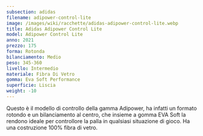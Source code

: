 ```yaml
---
subsection: adidas
filename: adipower-control-lite
image: /images/wiki/racchette/adidas-adipower-control-lite.webp
title: Adidas Adipower Control Lite
model: Adipower Control Lite
anno: 2021
prezzo: 175
forma: Rotonda
bilanciamento: Medio
peso: 345-360
livello: Intermedio
materiale: Fibra Di Vetro
gomma: Eva Soft Performance
superficie: Liscia
weight: -10
---
```

Questo è il modello di controllo della gamma Adipower, ha infatti un formato rotondo e un bilanciamento al centro, che insieme a gomma EVA Soft la rendono ideale per controllore la palla in qualsiasi situazione di gioco. Ha una costruzione 100% fibra di vetro.